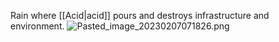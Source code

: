 Rain where \[\[Acid|acid]] pours and destroys infrastructure and environment.
![Pasted\_image\_20230207071826.png](pasted_image_20230207071826.png)
